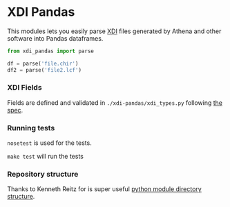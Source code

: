 XDI Pandas
========================

This modules lets you easily parse [XDI][1] files generated
by Athena and other software into Pandas dataframes.

```python
from xdi_pandas import parse

df = parse('file.chir')
df2 = parse('file2.lcf')
```

### XDI Fields

Fields are defined and validated in `./xdi-pandas/xdi_types.py` following
[the spec][3].

### Running tests

`nosetest` is used for the tests.

`make test` will run the tests

### Repository structure

Thanks to Kenneth Reitz for is super useful [python module directory structure][2].

[1]: https://github.com/XraySpectroscopy/XAS-Data-Interchange
[2]: https://www.kennethreitz.org/essays/repository-structure-and-python
[3]: https://github.com/XraySpectroscopy/XAS-Data-Interchange/blob/master/specification/dictionary.md
